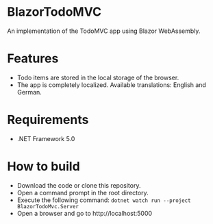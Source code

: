 # BlazorTodoMVC
An implementation of the TodoMVC app using Blazor WebAssembly.

# Features
* Todo items are stored in the local storage of the browser.
* The app is completely localized. Available translations: English and German.

# Requirements
* .NET Framework 5.0

# How to build
* Download the code or clone this repository.
* Open a command prompt in the root directory.
* Execute the following command: ``dotnet watch run --project BlazorTodoMvc.Server``
* Open a browser and go to http://localhost:5000
